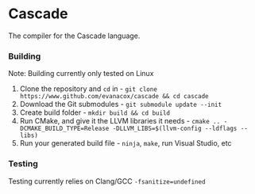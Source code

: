 # Cascade
The compiler for the Cascade language. 

### Building
Note: Building currently only tested on Linux
  1. Clone the repository and `cd` in
    - `git clone https://www.github.com/evanacox/cascade && cd cascade`
  2. Download the Git submodules
    - `git submodule update --init`
  3. Create build folder
    - `mkdir build && cd build`
  4. Run CMake, and give it the LLVM libraries it needs
    - `cmake .. -DCMAKE_BUILD_TYPE=Release -DLLVM_LIBS=$(llvm-config --ldflags --libs)`
  5. Run your generated build file
    - `ninja`, `make`, run Visual Studio, etc
  
### Testing
Testing currently relies on Clang/GCC `-fsanitize=undefined`
